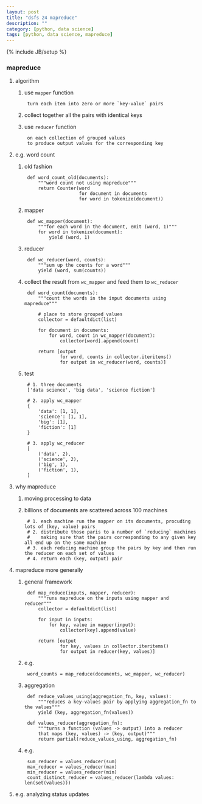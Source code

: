 ```yaml
---
layout: post
title: "dsfs 24 mapreduce"
description: ""
category: [python, data science]
tags: [python, data science, mapreduce]
---
```

{% include JB/setup %}


### mapreduce

1. algorithm

    1. use `mapper` function

            turn each item into zero or more `key-value` pairs

    1. collect together all the pairs with identical keys

    1. use `reducer` function

            on each collection of grouped values
            to produce output values for the corresponding key

1. e.g. word count

    1. old fashion

            def word_count_old(documents):
                """word count not using mapreduce"""
                return Counter(word
                               for document in documents
                               for word in tokenize(document))

    1. mapper

            def wc_mapper(document):
                """for each word in the document, emit (word, 1)"""
                for word in tokenize(document):
                    yield (word, 1)

    1. reducer

            def wc_reducer(word, counts):
                """sum up the counts for a word"""
                yield (word, sum(counts))

    1. collect the result from `wc_mapper` and feed them to `wc_reducer`

            def word_count(documents):
                """count the words in the input documents using mapreduce"""
                
                # place to store grouped values
                collector = defaultdict(list)

                for document in documents:
                    for word, count in wc_mapper(document):
                        collector[word].append(count)

                return [output
                        for word, counts in collector.iteritems()
                        for output in wc_reducer(word, counts)]

    1. test

            # 1. three documents
            ['data science', 'big data', 'science fiction']

            # 2. apply wc_mapper
            {
                'data': [1, 1],
                'science': [1, 1],
                'big': [1],
                'fiction': [1]
            }

            # 3. apply wc_reducer
            [
                ('data', 2),
                ('science', 2),
                ('big', 1),
                ('fiction', 1),
            ]

1. why mapreduce

    1. moving processing to data

    1. billions of documents are scattered across 100 machines

            # 1. each machine run the mapper on its documents, procuding lots of (key, value) pairs
            # 2. distribute those paris to a number of `reducing` machines
            #    making sure that the pairs corresponding to any given key all end up on the same machine
            # 3. each reducing machine group the pairs by key and then run the reducer on each set of values
            # 4. return each (key, output) pair

1. mapreduce more generally

    1. general framework

            def map_reduce(inputs, mapper, reducer):
                """runs mapreduce on the inputs using mapper and reducer"""
                collector = defaultdict(list)

                for input in inputs:
                    for key, value in mapper(input):
                        collector[key].append(value)

                return [output
                        for key, values in collector.iteritems()
                        for output in reducer(key, values)]

    1. e.g.

            word_counts = map_reduce(documents, wc_mapper, wc_reducer)

    1. aggregation

            def reduce_values_using(aggregation_fn, key, values):
                """reduces a key-values pair by applying aggregation_fn to the values"""
                yield (key, aggregation_fn(values))

            def values_reducer(aggregation_fn):
                """turns a function (values -> output) into a reducer
                that maps (key, values) -> (key, output)"""
                return partial(reduce_values_using, aggregation_fn)

    1. e.g.

            sum_reducer = values_reducer(sum)
            max_reducer = values_reducer(max)
            min_reducer = values_reducer(min)
            count_distinct_reducer = values_reducer(lambda values: len(set(values)))

1. e.g. analyzing status updates